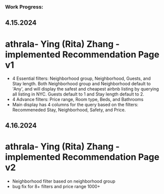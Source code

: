 ### Work Progress:

## 4.15.2024

# athrala- Ying (Rita) Zhang - implemented Recommendation Page v1

- 4 Essential filters: Neighborhood group, Neighborhood, Guests, and Stay length. Both Neighborhood group and Neighborhood default to 'Any', and will display the safest and cheapest airbnb listing by querying all listing in NYC. Guests default to 1 and Stay length default to 2.
- 4 Advance filters: Price range, Room type, Beds, and Bathrooms
- Main display has 4 columns for the query based on the filters: Recommeneded Stay, Neighborhood, Safety, and Price.

## 4.16.2024

# athrala- Ying (Rita) Zhang - implemented Recommendation Page v2

- Neighborhood filter based on neighborhood group
- bug fix for 8+ filters and price range 1000+
